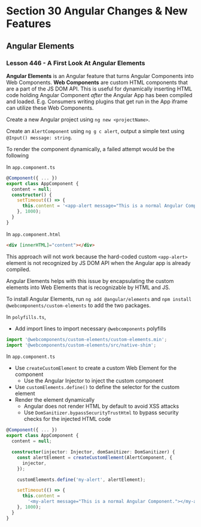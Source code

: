 # Section 30 Angular Changes & New Features

## Angular Elements

### Lesson 446 - A First Look At Angular Elements

**Angular Elements** is an Angular feature that turns Angular Components into Web Components. **Web Components** are custom HTML components that are a part of the JS DOM API. This is useful for dynamically inserting HTML code holding Angular Component _after_ the Angular App has been compiled and loaded. E.g. Consumers writing plugins that get run in the App iframe can utilize these Web Components.

Create a new Angular project using `ng new <projectName>`.

Create an `AlertComponent` using `ng g c alert`, output a simple text using `@Input() message: string`.

To render the component dynamically, a failed attempt would be the following

In `app.component.ts`

```ts
@Component({ ... })
export class AppComponent {
  content = null;
  constructor() {
    setTimeout(() => {
      this.content = '<app-alert message="This is a normal Angular Component."></app-alert>';
    }, 1000);
  }
}
```

In `app.component.html`

```html
<div [innerHTML]="content"></div>
```

This approach will not work because the hard-coded custom `<app-alert>` element is not recognized by JS DOM API when the Angular app is already compiled.

Angular Elements helps with this issue by encapsulating the custom elements into Web Elements that is recognizable by HTML and JS.

To install Angular Elements, run `ng add @angular/elements` and `npm install @webcomponents/custom-elements` to add the two packages.

In `polyfills.ts`,

- Add import lines to import necessary `@webcomponents` polyfills

```js
import '@webcomponents/custom-elements/custom-elements.min';
import '@webcomponents/custom-elements/src/native-shim';
```

In `app.component.ts`

- Use `createCustomElement` to create a custom Web Element for the component
  - Use the Angular Injector to inject the custom component
- Use `customElements.define()` to define the selector for the custom element
- Render the element dynamically
  - Angular does not render HTML by default to avoid XSS attacks
  - Use `DomSanitizer.bypassSecurityTrustHtml` to bypass security checks for the injected HTML code

```ts
@Component({ ... })
export class AppComponent {
  content = null;

  constructor(injector: Injector, domSanitizer: DomSanitizer) {
    const alertElement = createCustomElement(AlertComponent, {
      injector,
    });

    customElements.define('my-alert', alertElement);

    setTimeout(() => {
      this.content =
        '<my-alert message="This is a normal Angular Component."></my-alert>';
    }, 1000);
  }
}
```
